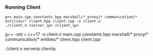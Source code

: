 ### Running Client

`g++ main.cpp constants.hpp marshall/* proxy/* communication/* entities/* client.hpp client.cpp -o client.o`  
`./client.o <server_ip> <client_ip>`

g++ -std = c++17 -o client.o main.cpp constants.hpp marshall/* proxy/* communication/* entities/* client.hpp client.cpp 

./client.o serverip clientip


